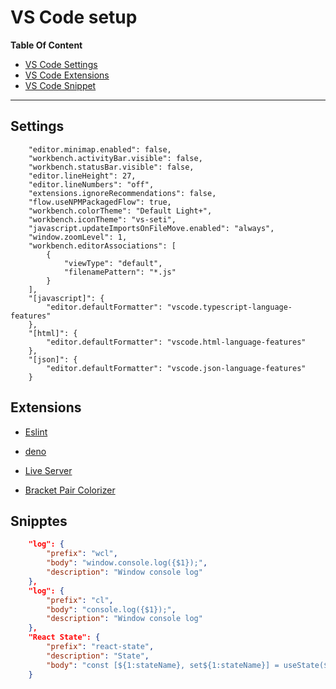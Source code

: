 # VS Code setup

**Table Of Content**

- [VS Code Settings](#Settings)
- [VS Code Extensions](#Extensions)
- [VS Code Snippet](#Snipptes)

---
## Settings

```JSONC
    "editor.minimap.enabled": false,
    "workbench.activityBar.visible": false,
    "workbench.statusBar.visible": false,
    "editor.lineHeight": 27,
    "editor.lineNumbers": "off",
    "extensions.ignoreRecommendations": false,
    "flow.useNPMPackagedFlow": true,
    "workbench.colorTheme": "Default Light+",
    "workbench.iconTheme": "vs-seti",
    "javascript.updateImportsOnFileMove.enabled": "always",
    "window.zoomLevel": 1,
    "workbench.editorAssociations": [
        {
            "viewType": "default",
            "filenamePattern": "*.js"
        }
    ],
    "[javascript]": {
        "editor.defaultFormatter": "vscode.typescript-language-features"
    },
    "[html]": {
        "editor.defaultFormatter": "vscode.html-language-features"
    },
    "[json]": {
        "editor.defaultFormatter": "vscode.json-language-features"
    }
```

## Extensions

- [Eslint](https://marketplace.visualstudio.com/items?itemName=dbaeumer.vscode-eslint)

- [deno](https://marketplace.visualstudio.com/items?itemName=denoland.vscode-deno)

- [Live Server](https://marketplace.visualstudio.com/items?itemName=ritwickdey.LiveServer)

- [Bracket Pair Colorizer](https://marketplace.visualstudio.com/items?itemName=CoenraadS.bracket-pair-colorizer)


## Snipptes

```JSON
    "log": {
        "prefix": "wcl",
        "body": "window.console.log({$1});",
        "description": "Window console log"
    },
    "log": {
        "prefix": "cl",
        "body": "console.log({$1});",
        "description": "Window console log"
    },
    "React State": {
        "prefix": "react-state",
        "description": "State",
        "body": "const [${1:stateName}, set${1:stateName}] = useState(${2:type});$3"
    }
```